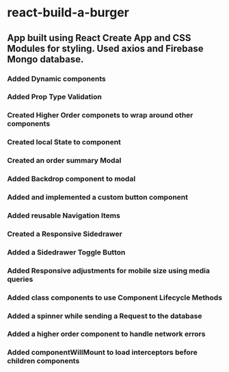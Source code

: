 # react-build-a-burger
## App built using React Create App and CSS Modules for styling. Used axios and Firebase Mongo database.
### Added Dynamic components
### Added Prop Type Validation
### Created Higher Order componets to wrap around other components
### Created local State to component
### Created an order summary Modal
### Added Backdrop component to modal
### Added and implemented a custom button component
### Added reusable Navigation Items
### Created a Responsive Sidedrawer
### Added a Sidedrawer Toggle Button
### Added Responsive adjustments for mobile size using media queries
### Added class components to use Component Lifecycle Methods
### Added a spinner while sending a Request to the database
### Added a higher order component to handle network errors
### Added componentWillMount to load interceptors before children components

